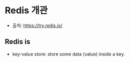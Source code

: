 # Redis 개관

- 출처: https://try.redis.io/

## Redis is

- key-value store: store some data (value) inside a key.

